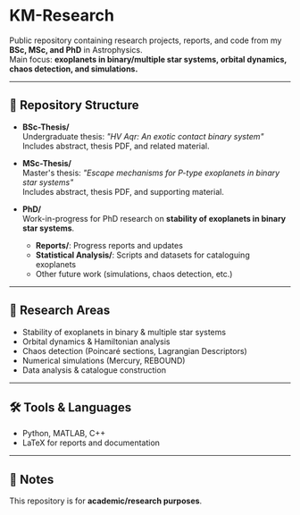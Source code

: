 # KM-Research

Public repository containing research projects, reports, and code from my **BSc, MSc, and PhD** in Astrophysics.  
Main focus: **exoplanets in binary/multiple star systems, orbital dynamics, chaos detection, and simulations.**

---

## 📂 Repository Structure

- **BSc-Thesis/**  
  Undergraduate thesis: *"HV Aqr: An exotic contact binary system"*  
  Includes abstract, thesis PDF, and related material.  

- **MSc-Thesis/**  
  Master's thesis: *"Escape mechanisms for P-type exoplanets in binary star systems"*  
  Includes abstract, thesis PDF, and supporting material.  

- **PhD/**  
  Work-in-progress for PhD research on **stability of exoplanets in binary star systems**.  
  - **Reports/**: Progress reports and updates  
  - **Statistical Analysis/**: Scripts and datasets for cataloguing exoplanets  
  - Other future work (simulations, chaos detection, etc.)  

---

## 🔬 Research Areas
- Stability of exoplanets in binary & multiple star systems  
- Orbital dynamics & Hamiltonian analysis  
- Chaos detection (Poincaré sections, Lagrangian Descriptors)  
- Numerical simulations (Mercury, REBOUND)  
- Data analysis & catalogue construction  

---

## 🛠️ Tools & Languages
- Python, MATLAB, C++  
- LaTeX for reports and documentation  

---

## 📄 Notes
This repository is for **academic/research purposes**.  
